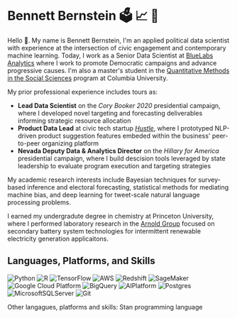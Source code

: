 # Bennett Bernstein 🗳️ 📈 🔵

Hello 👋. My name is Bennett Bernstein, I'm an applied political data scientist with experience at the intersection of civic engagement and contemporary machine learning. Today, I work as a Senior Data Scientist at [BlueLabs Analytics](https://bluelabs.com/) where I work to promote Democratic campaigns and advance progressive causes. I'm also a master's student in the [Quantitative Methods in the Social Sciences](https://www.qmss.columbia.edu/) program at Columbia University. 

My prior professional experience includes tours as:
- **Lead Data Scientist** on the *Cory Booker 2020* presidential campaign, where I developed novel targeting and forecasting deliverables informing strategic resource allocation
- **Product Data Lead** at civic tech startup [*Hustle*](https://hustle.com/), where I prototyped NLP-driven product suggestion features embeded within the business' peer-to-peer organizing platform
- **Nevada Deputy Data & Analytics Director** on the *Hillary for America* presidential campaign, where I build descision tools leveraged by state leadership to evaluate program execution and targeting strategies

My academic research interests include Bayesian techniques for survey-based inference and electoral forecasting, statistical methods for mediating machine bias, and deep learning for tweet-scale natural language processing problems.

I earned my undergradute degree in chemistry at Princeton University, where I performed laboratory research in the [Arnold Group](https://spikelab.mycpanel.princeton.edu/research/energy.html) focused on secondary battery system technologies for intermittent renewable electricity generation applicaitons.

## Languages, Platforms, and Skills
![Python](https://img.shields.io/badge/python-3670A0?style=for-the-badge&logo=python&logoColor=ffdd54) ![R](https://img.shields.io/badge/r-%23276DC3.svg?style=for-the-badge&logo=r&logoColor=white) ![TensorFlow](https://img.shields.io/badge/TensorFlow-%23FF6F00.svg?style=for-the-badge&logo=TensorFlow&logoColor=white) ![AWS](https://img.shields.io/badge/AWS-%23FF9900.svg?style=for-the-badge&logo=amazon-aws&logoColor=white) ![Redshift](https://img.shields.io/badge/Redshift-%23FF9900.svg?style=for-the-badge&logo=amazon-aws&logoColor=white) ![SageMaker](https://img.shields.io/badge/SageMaker-%23FF9633.svg?style=for-the-badge&logo=amazon-aws&logoColor=white) ![Google Cloud Platform](https://img.shields.io/badge/GoogleCloud-%234285F4.svg?style=for-the-badge&logo=google-cloud&logoColor=white) ![BigQuery](https://img.shields.io/badge/BigQuery-%234285F4.svg?style=for-the-badge&logo=google-cloud&logoColor=white) ![AIPlatform](https://img.shields.io/badge/AIPlatform-%234285F4.svg?style=for-the-badge&logo=google-cloud&logoColor=white) ![Postgres](https://img.shields.io/badge/postgres-%23316192.svg?style=for-the-badge&logo=postgresql&logoColor=white) ![MicrosoftSQLServer](https://img.shields.io/badge/Microsoft%20SQL%20Sever-CC2927?style=for-the-badge&logo=microsoft%20sql%20server&logoColor=white) ![Git](https://img.shields.io/badge/git-%23F05033.svg?style=for-the-badge&logo=git&logoColor=white)

Other langagues, platforms and skills: Stan programming language
